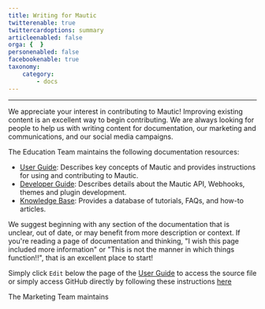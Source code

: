 ```yaml
---
title: Writing for Mautic
twitterenable: true
twittercardoptions: summary
articleenabled: false
orga: {  }
personenabled: false
facebookenable: true
taxonomy:
    category:
        - docs
---
```


---

We appreciate your interest in contributing to Mautic! Improving existing content is an excellent way to begin contributing. We are always looking for people to help us with writing content for documentation, our marketing and communications, and our social media campaigns.

The Education Team maintains the following documentation resources:

* [User Guide][user-guide]: Describes key concepts of Mautic and provides instructions for using and contributing to Mautic.
* [Developer Guide][developer-guide]: Describes details about the Mautic API, Webhooks, themes and plugin development.
* [Knowledge Base][knowledge-base]: Provides a database of tutorials, FAQs, and how-to articles.

We suggest beginning with any section of the documentation that is unclear, out of date, or may benefit from more description or context.
If you're reading a page of documentation and thinking, "I wish this page included more information" or "This is not the manner in which things function!!", that is an excellent place to start! 

Simply click `Edit` below the page of the [User Guide][user-guide] to access the source file or simply access GitHub directly by following these instructions [here][github]


The Marketing Team maintains 





[user-guide]: <https://docs.mautic.org/en>
[developer-guide]: <https://mautic-developer.readthedocs.io/en/latest/>
[knowledge-base]: <https://kb.mautic.org/>
[github]: <https://docs.mautic.org/en/contributing#using-github>
